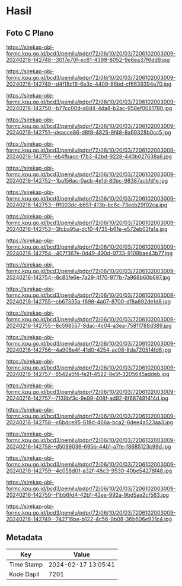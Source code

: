 # Hasil

## Foto C Plano

https://sirekap-obj-formc.kpu.go.id/bcd3/pemilu/pdpr/72/06/10/20/03/7206102003009-20240216-142748--3017e70f-ec61-4399-8052-9e6ea37f6dd9.jpg

https://sirekap-obj-formc.kpu.go.id/bcd3/pemilu/pdpr/72/06/10/20/03/7206102003009-20240216-142749--d4f18c16-6e3c-4409-86bd-cf6639394e70.jpg

https://sirekap-obj-formc.kpu.go.id/bcd3/pemilu/pdpr/72/06/10/20/03/7206102003009-20240216-142750--b77cc00d-a8d4-4da8-b2ac-958ef0081780.jpg

https://sirekap-obj-formc.kpu.go.id/bcd3/pemilu/pdpr/72/06/10/20/03/7206102003009-20240216-142751--deacce86-d8f8-4825-9f48-8a69328b0cc5.jpg

https://sirekap-obj-formc.kpu.go.id/bcd3/pemilu/pdpr/72/06/10/20/03/7206102003009-20240216-142751--eb4fbacc-f7b3-42bd-9228-440b027638a6.jpg

https://sirekap-obj-formc.kpu.go.id/bcd3/pemilu/pdpr/72/06/10/20/03/7206102003009-20240216-142752--1ba156ac-0acb-4e1d-80bc-98387acbfd1e.jpg

https://sirekap-obj-formc.kpu.go.id/bcd3/pemilu/pdpr/72/06/10/20/03/7206102003009-20240216-142753--fff003dc-b651-413b-bc6c-73eeb29f02ca.jpg

https://sirekap-obj-formc.kpu.go.id/bcd3/pemilu/pdpr/72/06/10/20/03/7206102003009-20240216-142753--3fcba95a-dc10-4735-b61e-e572eb02fa1a.jpg

https://sirekap-obj-formc.kpu.go.id/bcd3/pemilu/pdpr/72/06/10/20/03/7206102003009-20240216-142754--407f367e-0d49-490d-9733-9108bae43b77.jpg

https://sirekap-obj-formc.kpu.go.id/bcd3/pemilu/pdpr/72/06/10/20/03/7206102003009-20240216-142754--8c85fe6e-7a29-4f70-977b-7a968b60b697.jpg

https://sirekap-obj-formc.kpu.go.id/bcd3/pemilu/pdpr/72/06/10/20/03/7206102003009-20240216-142755--cb67335a-f698-4a07-8700-df8a692de1d8.jpg

https://sirekap-obj-formc.kpu.go.id/bcd3/pemilu/pdpr/72/06/10/20/03/7206102003009-20240216-142755--8c598557-8dac-4c04-a3ea-75811788d389.jpg

https://sirekap-obj-formc.kpu.go.id/bcd3/pemilu/pdpr/72/06/10/20/03/7206102003009-20240216-142756--4a908e4f-41d0-4254-ac08-8da720514fd6.jpg

https://sirekap-obj-formc.kpu.go.id/bcd3/pemilu/pdpr/72/06/10/20/03/7206102003009-20240216-142757--6542a5f4-fe2f-4522-8e5f-3205645addeb.jpg

https://sirekap-obj-formc.kpu.go.id/bcd3/pemilu/pdpr/72/06/10/20/03/7206102003009-20240216-142757--7139bf3c-9e99-408f-ad92-6f687491414d.jpg

https://sirekap-obj-formc.kpu.go.id/bcd3/pemilu/pdpr/72/06/10/20/03/7206102003009-20240216-142758--c6bdce95-618d-466a-bca2-6dee4a523aa3.jpg

https://sirekap-obj-formc.kpu.go.id/bcd3/pemilu/pdpr/72/06/10/20/03/7206102003009-20240216-142758--d5099036-695b-44b1-a7fe-f8685123c99d.jpg

https://sirekap-obj-formc.kpu.go.id/bcd3/pemilu/pdpr/72/06/10/20/03/7206102003009-20240216-142759--4c058d01-a32f-48c3-9530-40be54278f48.jpg

https://sirekap-obj-formc.kpu.go.id/bcd3/pemilu/pdpr/72/06/10/20/03/7206102003009-20240216-142759--f1b56fd4-42b1-42ee-992a-9bd5aa2cf563.jpg

https://sirekap-obj-formc.kpu.go.id/bcd3/pemilu/pdpr/72/06/10/20/03/7206102003009-20240216-142749--742716be-b122-4c56-9b08-36b606e931c4.jpg


## Metadata

| Key        | Value               |
| ---------- | ------------------- |
| Time Stamp | 2024-02-17 13:05:41 |
| Kode Dapil | 7201                |



